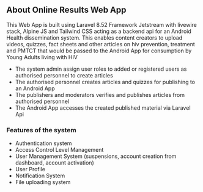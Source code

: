 ## About Online Results Web App

This Web App is built using Laravel 8.52 Framework Jetstream with livewire stack, Alpine JS and Tailwind CSS acting as a backend api for an Android Health dissemination system. This enables content creators to upload videos, quizzes, fact sheets and other articles on hiv prevention, treatment and PMTCT that would be passed to the Android App for consumption by Young Adults living with HIV

- The system admin assign user roles to added or registered users as authorised personnel to create articles
- The authorised personnel creates articles and quizzes for publishing to an Android App
- The publishers and moderators verifies and publishes articles from authorised personnel
- The Android App accesses the created published material via Laravel Api



### Features of the system

- Authentication system
- Access Control Level Management
- User Management System (suspensions, account creation from dashboard, account activation)
- User Profile
- Notification System
- File uploading system
